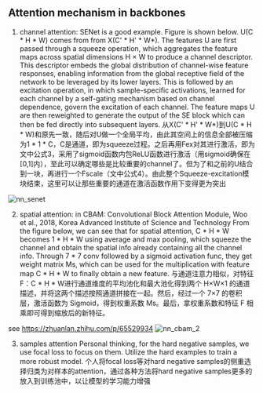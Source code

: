 ## Attention mechanism in backbones

1. channel attention: SENet is a good example. Figure is shown below. U(C * H * W) comes from from X(C' * H' * W*). The features U are first passed through a squeeze operation, which aggregates the feature maps across spatial dimensions H × W to produce a channel descriptor. This descriptor embeds the global distribution of channel-wise feature responses, enabling information from the global receptive field of the network to be leveraged by its lower layers. This is followed by an excitation operation, in which sample-specific activations, learned for each channel by a self-gating mechanism based on channel dependence, govern the excitation of each channel. The feature maps U are then reweighted to generate the output of the SE block which can then be fed directly into subsequent layers.
从X(C' * H' * W*)到U(C * H * W)和原先一致，随后对U做一个全局平均，由此其空间上的信息全部被压缩为1 * 1 * C，C是通道，即为squeeze过程。之后再用Fex对其进行激活，即为文中公式3，采用了sigmoid函数内包ReLU函数进行激活（用sigmoid确保在[0,1]内），至此可以确定哪些是比较重要的channel了。但为了和之前的U结合到一块，再进行一个Fscale（文中公式4）。由此整个Squeeze-excitation模块结束，这里可以让那些重要的通道在激活函数作用下变得更为突出

![nn_senet](https://user-images.githubusercontent.com/42667259/90159719-145f2e80-dd91-11ea-9e68-95dc1cb70dc7.png)

2. spatial attention: in CBAM: Convolutional Block Attention Module, Woo et al., 2018, Korea Advanced Institute of Science and Technology
From the figure below, we can see that for spatial attention, C * H * W becomes 1 * H * W using average and max pooling, which squeeze the channel and obtain the spatial info already containing all the channel info. Through 7 * 7 conv followed by a sigmoid activation func, they get weight matrix Ms, which can be used for the multiplication with feature map C * H * W to finally obtain a new feature. 
与通道注意力相似，对特征F：C * H * W进行通道维度的平均池化和最大池化得到两个 H×W×1 的通道描述，并将这两个描述按照通道拼接在一起。然后，经过一个 7×7 的卷积层，激活函数为 Sigmoid，得到权重系数 Ms。最后，拿权重系数和特征 F 相乘即可得到缩放后的新特征。

see https://zhuanlan.zhihu.com/p/65529934
![nn_cbam_2](https://user-images.githubusercontent.com/42667259/90161966-38703f00-dd94-11ea-91a1-08367238c6fa.png)

3. samples attention
Personal thinking, for the hard negative samples, we use focal loss to focus on them. Utilize the hard examples to train a more robust model.
个人将focal loss等对hard negative samples的侧重选择归类为对样本的attention，通过各种方法将hard negative samples更多的放入到训练池中，以让模型的学习能力增强
